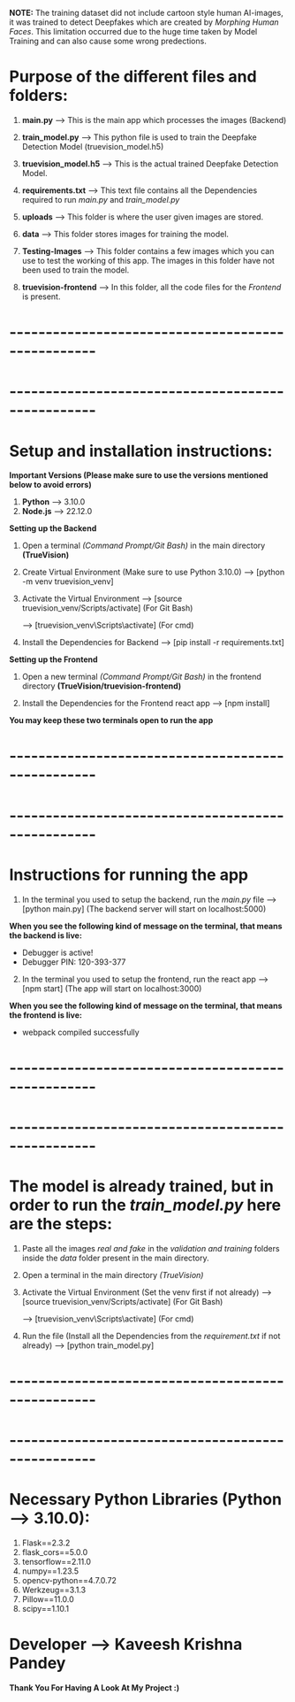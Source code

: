 **NOTE:** The training dataset did not include cartoon style human AI-images, it was trained to detect Deepfakes which are created by *Morphing Human Faces*. This limitation occurred due to the huge time taken by Model Training and can also cause some wrong predections.


# Purpose of the different files and folders:

1. **main.py** --> This is the main app which processes the images (Backend)

2. **train_model.py** --> This python file is used to train the Deepfake Detection Model (truevision_model.h5)

3. **truevision_model.h5** --> This is the actual trained Deepfake Detection Model.

4. **requirements.txt** --> This text file contains all the Dependencies required to run *main.py* and *train_model.py*

5. **uploads** --> This folder is where the user given images are stored.

6. **data** --> This folder stores images for training the model.

7. **Testing-Images** --> This folder contains a few images which you can use to test the working of this app. The images in this folder have not been used to train the model.

8. **truevision-frontend** --> In this folder, all the code files for the *Frontend* is present.


# --------------------------------------------------
# --------------------------------------------------


# Setup and installation instructions:

**Important Versions (Please make sure to use the versions mentioned below to avoid errors)**
1. **Python** --> 3.10.0
2. **Node.js** --> 22.12.0


**Setting up the Backend**
1. Open a terminal *(Command Prompt/Git Bash)* in the main directory **(TrueVision)**

2. Create Virtual Environment (Make sure to use Python 3.10.0)
   --> [python -m venv truevision_venv] 

3. Activate the Virtual Environment
   --> [source truevision_venv/Scripts/activate] (For Git Bash)

   --> [truevision_venv\Scripts\activate] (For cmd)

4. Install the Dependencies for Backend
   --> [pip install -r requirements.txt]


**Setting up the Frontend**
1. Open a new terminal *(Command Prompt/Git Bash)* in the frontend directory **(TrueVision/truevision-frontend)**

2. Install the Dependencies for the Frontend react app
   --> [npm install]

**You may keep these two terminals open to run the app**


# --------------------------------------------------
# --------------------------------------------------


# Instructions for running the app
1. In the terminal you used to setup the backend, run the *main.py* file
   --> [python main.py]
   (The backend server will start on localhost:5000)

**When you see the following kind of message on the terminal, that means the backend is live:**
 * Debugger is active!
 * Debugger PIN: 120-393-377

2. In the terminal you used to setup the frontend, run the react app
   --> [npm start]
   (The app will start on localhost:3000)

**When you see the following kind of message on the terminal, that means the frontend is live:**
 * webpack compiled successfully


# --------------------------------------------------
# --------------------------------------------------


# The model is already trained, but in order to run the *train_model.py* here are the steps:
1. Paste all the images *real and fake* in the *validation and training* folders inside the *data* folder present in the main directory.

2. Open a terminal in the main directory *(TrueVision)*

3. Activate the Virtual Environment (Set the venv first if not already)
   --> [source truevision_venv/Scripts/activate] (For Git Bash)

   --> [truevision_venv\Scripts\activate] (For cmd)

4. Run the file (Install all the Dependencies from the *requirement.txt* if not already)
   --> [python train_model.py]


# --------------------------------------------------
# --------------------------------------------------


# Necessary Python Libraries (Python --> 3.10.0):
1. Flask==2.3.2
2. flask_cors==5.0.0
3. tensorflow==2.11.0
4. numpy==1.23.5
5. opencv-python==4.7.0.72
6. Werkzeug==3.1.3
7. Pillow==11.0.0
8. scipy==1.10.1


# Developer --> Kaveesh Krishna Pandey
**Thank You For Having A Look At My Project :)**